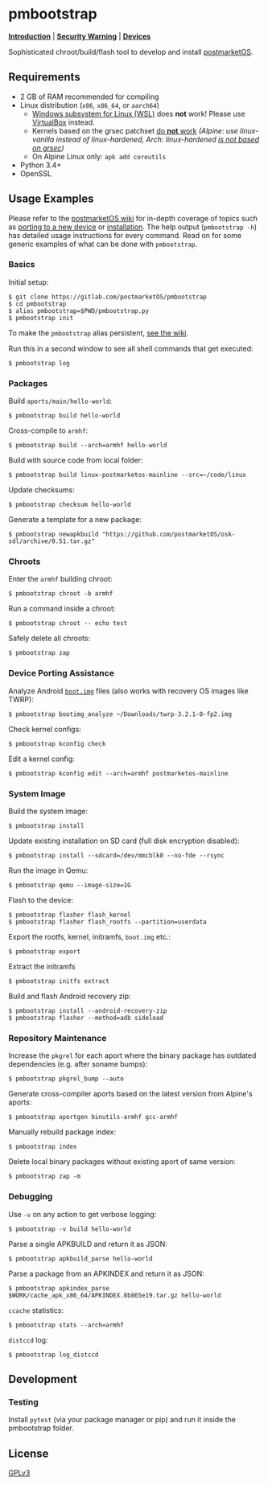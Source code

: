 # pmbootstrap
[**Introduction**](https://postmarketos.org/blog/2017/05/26/intro/) | [**Security Warning**](https://ollieparanoid.github.io/post/security-warning/) | [**Devices**](https://wiki.postmarketos.org/wiki/Devices)

Sophisticated chroot/build/flash tool to develop and install [postmarketOS](https://postmarketos.org).

## Requirements
* 2 GB of RAM recommended for compiling
* Linux distribution (`x86`, `x86_64`, or `aarch64`)
  * [Windows subsystem for Linux (WSL)](https://en.wikipedia.org/wiki/Windows_Subsystem_for_Linux) does **not** work! Please use [VirtualBox](https://www.virtualbox.org/) instead.
  * Kernels based on the grsec patchset [do **not** work](https://github.com/postmarketOS/pmbootstrap/issues/107) *(Alpine: use linux-vanilla instead of linux-hardened, Arch: linux-hardened [is not based on grsec](https://www.reddit.com/r/archlinux/comments/68b2jn/linuxhardened_in_community_repo_a_grsecurity/))*
  * On Alpine Linux only: `apk add coreutils`
* Python 3.4+
* OpenSSL

## Usage Examples
Please refer to the [postmarketOS wiki](https://wiki.postmarketos.org) for in-depth coverage of topics such as [porting to a new device](https://wiki.postmarketos.org/wiki/Porting_to_a_new_device) or [installation](https://wiki.postmarketos.org/wiki/Installation_guide). The help output (`pmbootstrap -h`) has detailed usage instructions for every command. Read on for some generic examples of what can be done with `pmbootstrap`.

### Basics
Initial setup:
```
$ git clone https://gitlab.com/postmarketOS/pmbootstrap
$ cd pmbootstrap
$ alias pmbootstrap=$PWD/pmbootstrap.py
$ pmbootstrap init
```

To make the `pmbootstrap` alias persistent, [see the wiki](https://wiki.postmarketos.org/wiki/Porting_to_a_new_device#Shortcut).

Run this in a second window to see all shell commands that get executed:
```
$ pmbootstrap log
```

### Packages
Build `aports/main/hello-world`:
```
$ pmbootstrap build hello-world
```

Cross-compile to `armhf`:
```
$ pmbootstrap build --arch=armhf hello-world
```

Build with source code from local folder:
```
$ pmbootstrap build linux-postmarketos-mainline --src=~/code/linux
```

Update checksums:
```
$ pmbootstrap checksum hello-world
```

Generate a template for a new package:
```
$ pmbootstrap newapkbuild "https://github.com/postmarketOS/osk-sdl/archive/0.51.tar.gz"
```

### Chroots
Enter the `armhf` building chroot:
```
$ pmbootstrap chroot -b armhf
```

Run a command inside a chroot:
```
$ pmbootstrap chroot -- echo test
```

Safely delete all chroots:
```
$ pmbootstrap zap
```

### Device Porting Assistance
Analyze Android [`boot.img`](https://wiki.postmarketos.org/wiki/Glossary#boot.img) files (also works with recovery OS images like TWRP):
```
$ pmbootstrap bootimg_analyze ~/Downloads/twrp-3.2.1-0-fp2.img
```

Check kernel configs:
```
$ pmbootstrap kconfig check
```

Edit a kernel config:
```
$ pmbootstrap kconfig edit --arch=armhf postmarketos-mainline
```

### System Image
Build the system image:
```
$ pmbootstrap install
```

Update existing installation on SD card (full disk encryption disabled):
```
$ pmbootstrap install --sdcard=/dev/mmcblk0 --no-fde --rsync
```

Run the image in Qemu:
```
$ pmbootstrap qemu --image-size=1G
```

Flash to the device:
```
$ pmbootstrap flasher flash_kernel
$ pmbootstrap flasher flash_rootfs --partition=userdata
```

Export the rootfs, kernel, initramfs, `boot.img` etc.:
```
$ pmbootstrap export
```

Extract the initramfs
```
$ pmbootstrap initfs extract
```

Build and flash Android recovery zip:
```
$ pmbootstrap install --android-recovery-zip
$ pmbootstrap flasher --method=adb sideload
```

### Repository Maintenance
Increase the `pkgrel` for each aport where the binary package has outdated dependencies (e.g. after soname bumps):
```
$ pmbootstrap pkgrel_bump --auto
```

Generate cross-compiler aports based on the latest version from Alpine's aports:
```
$ pmbootstrap aportgen binutils-armhf gcc-armhf
```

Manually rebuild package index:
```
$ pmbootstrap index
```

Delete local binary packages without existing aport of same version:
```
$ pmbootstrap zap -m
```

### Debugging
Use `-v` on any action to get verbose logging:
```
$ pmbootstrap -v build hello-world
```

Parse a single APKBUILD and return it as JSON:
```
$ pmbootstrap apkbuild_parse hello-world
```

Parse a package from an APKINDEX and return it as JSON:
```
$ pmbootstrap apkindex_parse $WORK/cache_apk_x86_64/APKINDEX.8b865e19.tar.gz hello-world
```

`ccache` statistics:
```
$ pmbootstrap stats --arch=armhf
```

`distccd` log:
```
$ pmbootstrap log_distccd
```

## Development
### Testing
Install `pytest` (via your package manager or pip) and run it inside the pmbootstrap folder.

## License
[GPLv3](LICENSE)
